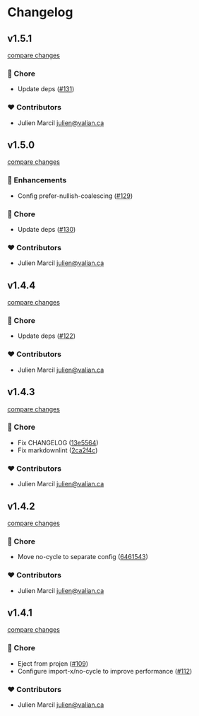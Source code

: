 # Changelog


## v1.5.1

[compare changes](https://github.com/valian-ca/eslint-config/compare/v1.5.0...v1.5.1)

### 🏡 Chore

- Update deps ([#131](https://github.com/valian-ca/eslint-config/pull/131))

### ❤️ Contributors

- Julien Marcil <julien@valian.ca>

## v1.5.0

[compare changes](https://github.com/valian-ca/eslint-config/compare/v1.4.4...v1.5.0)

### 🚀 Enhancements

- Config prefer-nullish-coalescing ([#129](https://github.com/valian-ca/eslint-config/pull/129))

### 🏡 Chore

- Update deps ([#130](https://github.com/valian-ca/eslint-config/pull/130))

### ❤️ Contributors

- Julien Marcil <julien@valian.ca>

## v1.4.4

[compare changes](https://github.com/valian-ca/eslint-config/compare/v1.4.3...v1.4.4)

### 🏡 Chore

- Update deps ([#122](https://github.com/valian-ca/eslint-config/pull/122))

### ❤️ Contributors

- Julien Marcil <julien@valian.ca>

## v1.4.3

[compare changes](https://github.com/valian-ca/eslint-config/compare/v1.4.2...v1.4.3)

### 🏡 Chore

- Fix CHANGELOG ([13e5564](https://github.com/valian-ca/eslint-config/commit/13e5564))
- Fix markdownlint ([2ca2f4c](https://github.com/valian-ca/eslint-config/commit/2ca2f4c))

### ❤️ Contributors

- Julien Marcil <julien@valian.ca>

## v1.4.2

[compare changes](https://github.com/valian-ca/eslint-config/compare/v1.3.20...v1.4.2)

### 🏡 Chore

- Move no-cycle to separate config ([6461543](https://github.com/valian-ca/eslint-config/commit/6461543))

### ❤️ Contributors

- Julien Marcil <julien@valian.ca>

## v1.4.1

[compare changes](https://github.com/valian-ca/eslint-config/compare/v1.3.20...v1.4.1)

### 🏡 Chore

- Eject from projen ([#109](https://github.com/valian-ca/eslint-config/pull/109))
- Configure import-x/no-cycle to improve performance ([#112](https://github.com/valian-ca/eslint-config/pull/112))

### ❤️ Contributors

- Julien Marcil <julien@valian.ca>

